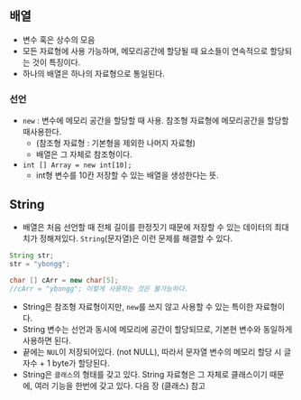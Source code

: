 ## 배열

- 변수 혹은 상수의 모음
- 모든 자료형에 사용 가능하며, 메모리공간에 할당될 때 요소들이 연속적으로 할당되는 것이 특징이다.
- 하나의 배열은 하나의 자료형으로 통일된다.

### 선언

- `new` : 변수에 메모리 공간을 할당할 때 사용. 참조형 자료형에 메모리공간을 할당할 때사용한다.
    - (참조형 자료형 : 기본형을 제외한 나머지 자료형)
    - 배열은 그 자체로 참조형이다.
- `int [] Array = new int[10];`
    - int형 변수를 10칸 저장할 수 있는 배열을 생성한다는 뜻.

## String

- 배열은 처음 선언할 때 전체 길이를 한정짓기 때문에 저장할 수 있는 데이터의 최대치가 정해져있다. `String`(문자열)은 이런 문제를 해결할 수 있다.

```java
String str;
str = "ybongg";

char [] cArr = new char[5];
//cArr = "ybongg"; 이렇게 사용하는 것은 불가능하다. 
```

- String은 참조형 자료형이지만, `new`를 쓰지 않고 사용할 수 있는 특이한 자료형이다.
- String 변수는 선언과 동시에 메모리에 공간이 할당되므로, 기본현 변수와 동일하게 사용하면 된다.
- 끝에는 `NUL`이 저장되어있다. (not NULL), 따라서 문자열 변수의 메모리 할당 시 글자수 + 1 byte가 할당된다.
- String은 `클래스`의 형태를 갖고 있다. String 자료형은 그 자체로 클래스이기 때문에, 여러 기능을 한번에 갖고 있다. 다음 장 (클래스) 참고
